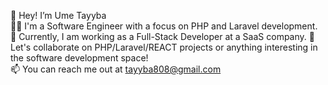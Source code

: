 👋 Hey! I’m Ume Tayyba  
👨‍💻 I'm a Software Engineer with a focus on PHP and Laravel development.  
🚀 Currently, I am working as a Full-Stack Developer at a SaaS company. 
💬 Let's collaborate on PHP/Laravel/REACT projects or anything interesting in the software development space!   
📫 You can reach me out at tayyba808@gmail.com
